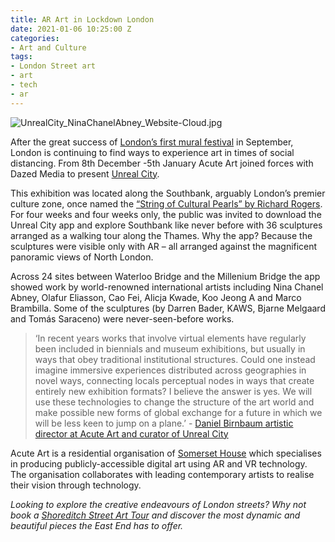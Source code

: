 ```yaml
---
title: AR Art in Lockdown London
date: 2021-01-06 10:25:00 Z
categories:
- Art and Culture
tags:
- London Street art
- art
- tech
- ar
---
```


![UnrealCity_NinaChanelAbney_Website-Cloud.jpg](/uploads/UnrealCity_NinaChanelAbney_Website-Cloud.jpg)

After the great success of [London’s first mural festival](https://www.insiderlondon.com/blog/london-mural-festival/) in September, London is continuing to find ways to experience art in times of social distancing. From 8th December -5th January Acute Art joined forces with Dazed Media to present [Unreal City](https://acuteart.com/artist/unreal-city/).

This exhibition was located along the Southbank, arguably London’s premier culture zone, once named the [“String of Cultural Pearls” by Richard Rogers](https://www.artsindustry.co.uk/feature/2166-taitmail-the-southbank-and-pearls-before-jewels). For four weeks and four weeks only, the public was invited to download the Unreal City app and explore Southbank like never before with 36 sculptures arranged as a walking tour along the Thames. Why the app? Because the sculptures were visible only with AR – all arranged against the magnificent panoramic views of North London.

Across 24 sites between Waterloo Bridge and the Millenium Bridge the app showed work by world-renowned international artists including Nina Chanel Abney, Olafur Eliasson, Cao Fei, Alicja Kwade, Koo Jeong A and Marco Brambilla. Some of the sculptures (by Darren Bader, KAWS, Bjarne Melgaard and Tomás Saraceno) were never-seen-before works.

> ‘In recent years works that involve virtual elements have regularly been included in biennials and museum exhibitions, but usually in ways that obey traditional institutional structures. Could one instead imagine immersive experiences distributed across geographies in novel ways, connecting locals perceptual nodes in ways that create entirely new exhibition formats? I believe the answer is yes. We will use these technologies to change the structure of the art world and make possible new forms of global exchange for a future in which we will be less keen to jump on a plane.’  - [Daniel Birnbaum artistic director at Acute Art and curator of Unreal City]( https://www.wallpaper.com/art/unreal-city-london-outdoor-exhibition-acute-art-app) 

Acute Art is a residential organisation of [Somerset House](https://www.somersethouse.org.uk/residents/acute-art) which specialises in producing publicly-accessible digital art using AR and VR technology. The organisation collaborates with leading contemporary artists to realise their vision through technology.

*Looking to explore the creative endeavours of London streets? Why not book a [Shoreditch Street Art Tour](https://www.insiderlondon.com/london/educational-tours/street-art-tour-london/) and discover the most dynamic and beautiful pieces the East End has to offer.*
